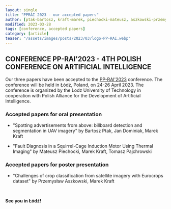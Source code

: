 ```yaml
---
layout: single
title: "PPRAI 2023 - our accepted papers"
author: [ptak-bartosz, kraft-marek, piechocki-mateusz, aszkowski-przemyslaw]
modified: 2023-03-28
tags: [conference, accepted papers]
category: [article]
teaser: "/assets/images/posts/2023/03/logo-PP-RAI.webp"
---
```


## CONFERENCE PP-RAI'2023 - 4TH POLISH CONFERENCE ON ARTIFICIAL INTELLIGENCE

Our three papers have been accepted to the [PP-RAI'2023](https://pp-rai.pl/) conference. The conference will be held in Łódź, Poland, on 24-26 April 2023. The conference is organized by the Lodz University of Technology in cooperation with Polish Alliance for the Development of Artificial Intelligence.

### Accepted papers for oral presentation

* "Spotting advertisements from above: billboard detection and segmentation in UAV imagery" by Bartosz Ptak, Jan Dominiak, Marek Kraft

* "Fault Diagnosis in a Squirrel-Cage Induction Motor Using Thermal Imaging" by Mateusz Piechocki, Marek Kraft, Tomasz Pajchrowski

### Accepted papers for poster presentation

* "Challenges of crop classification from satellite imagery with Eurocrops dataset" by Przemysław Aszkowski, Marek Kraft

<BR>

**See you in Łódź!**
